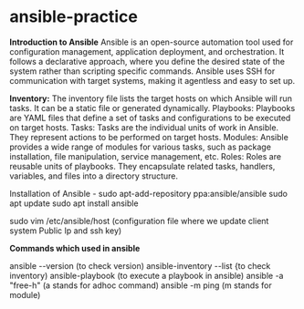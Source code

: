 # ansible-practice

**Introduction to Ansible**
Ansible is an open-source automation tool used for configuration management, application deployment, and orchestration.
It follows a declarative approach, where you define the desired state of the system rather than scripting specific commands.
Ansible uses SSH for communication with target systems, making it agentless and easy to set up.


**Inventory:** The inventory file lists the target hosts on which Ansible will run tasks. It can be a static file or generated dynamically.
Playbooks: Playbooks are YAML files that define a set of tasks and configurations to be executed on target hosts.
Tasks: Tasks are the individual units of work in Ansible. They represent actions to be performed on target hosts.
Modules: Ansible provides a wide range of modules for various tasks, such as package installation, file manipulation, service management, etc.
Roles: Roles are reusable units of playbooks. They encapsulate related tasks, handlers, variables, and files into a directory structure.

Installation of Ansible - 
sudo apt-add-repository ppa:ansible/ansible
sudo apt update
sudo apt install ansible

sudo vim /etc/ansible/host   (configuration file where we update client system Public Ip and ssh key)

**Commands which used in ansible**

ansible --version    (to check version)
ansible-inventory --list  {to check inventory)
ansible-playbook <file-name>  (to execute a playbook in ansible)
ansible <group-name> -a "free-h"   (a stands for adhoc command)
ansible <group-name> -m ping  (m stands for module)
